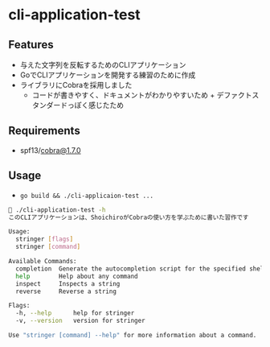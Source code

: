 # cli-application-test
## Features
- 与えた文字列を反転するためのCLIアプリケーション
- GoでCLIアプリケーションを開発する練習のために作成
- ライブラリにCobraを採用しました
  - コードが書きやすく、ドキュメントがわかりやすいため + デファクトスタンダードっぽく感じたため

## Requirements
- spf13/cobra@1.7.0

## Usage
- `go build && ./cli-applicaion-test ...`

```bash
🍎 ./cli-application-test -h
このCLIアプリケーションは、ShoichiroがCobraの使い方を学ぶために書いた習作です

Usage:
  stringer [flags]
  stringer [command]

Available Commands:
  completion  Generate the autocompletion script for the specified shell
  help        Help about any command
  inspect     Inspects a string
  reverse     Reverse a string

Flags:
  -h, --help      help for stringer
  -v, --version   version for stringer

Use "stringer [command] --help" for more information about a command.
```
